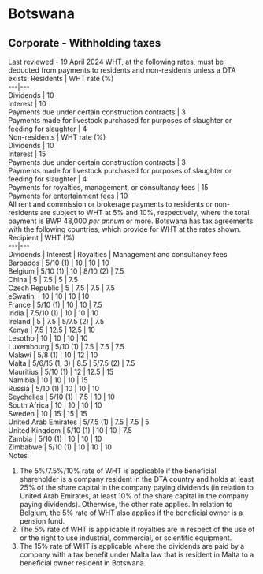 # Botswana
## Corporate - Withholding taxes
Last reviewed - 19 April 2024
WHT, at the following rates, must be deducted from payments to residents and non-residents unless a DTA exists.
Residents | WHT rate (%)  
---|---  
Dividends | 10  
Interest | 10  
Payments due under certain construction contracts | 3  
Payments made for livestock purchased for purposes of slaughter or feeding for slaughter | 4  
Non-residents | WHT rate (%)  
Dividends | 10  
Interest | 15  
Payments due under certain construction contracts | 3  
Payments made for livestock purchased for purposes of slaughter or feeding for slaughter | 4  
Payments for royalties, management, or consultancy fees | 15  
Payments for entertainment fees | 10  
All rent and commission or brokerage payments to residents or non-residents are subject to WHT at 5% and 10%, respectively, where the total payment is BWP 48,000 _per annum_ or more.
Botswana has tax agreements with the following countries, which provide for WHT at the rates shown.
Recipient | WHT (%)  
---|---  
Dividends | Interest | Royalties | Management and consultancy fees  
Barbados | 5/10 (1) | 10 | 10 | 10  
Belgium | 5/10 (1) | 10 | 8/10 (2) | 7.5  
China | 5 | 7.5 | 5 | 7.5  
Czech Republic | 5 | 7.5 | 7.5 | 7.5  
eSwatini | 10 | 10 | 10 | 10  
France | 5/10 (1) | 10 | 10 | 7.5  
India | 7.5/10 (1) | 10 | 10 | 10  
Ireland | 5 | 7.5 | 5/7.5 (2) | 7.5  
Kenya | 7.5 | 12.5 | 12.5 | 10  
Lesotho | 10 | 10 | 10 | 10  
Luxembourg | 5/10 (1) | 7.5 | 7.5 | 7.5  
Malawi | 5/8 (1) | 10 | 12 | 10  
Malta | 5/6/15 (1, 3) | 8.5 | 5/7.5 (2) | 7.5  
Mauritius | 5/10 (1) | 12 | 12.5 | 15  
Namibia | 10 | 10 | 10 | 15  
Russia | 5/10 (1) | 10 | 10 | 10  
Seychelles | 5/10 (1) | 7.5 | 10 | 10  
South Africa | 10 | 10 | 10 | 10  
Sweden | 10 | 15 | 15 | 15  
United Arab Emirates | 5/7.5 (1) | 7.5 | 7.5 | 5  
United Kingdom | 5/10 (1) | 10 | 10 | 7.5  
Zambia | 5/10 (1) | 10 | 10 | 10  
Zimbabwe | 5/10 (1) | 10 | 10 | 10  
Notes
  1. The 5%/7.5%/10% rate of WHT is applicable if the beneficial shareholder is a company resident in the DTA country and holds at least 25% of the share capital in the company paying dividends (in relation to United Arab Emirates, at least 10% of the share capital in the company paying dividends). Otherwise, the other rate applies. In relation to Belgium, the 5% rate of WHT also applies if the beneficial owner is a pension fund.
  2. The 5% rate of WHT is applicable if royalties are in respect of the use of or the right to use industrial, commercial, or scientific equipment.
  3. The 15% rate of WHT is applicable where the dividends are paid by a company with a tax benefit under Malta law that is resident in Malta to a beneficial owner resident in Botswana.


